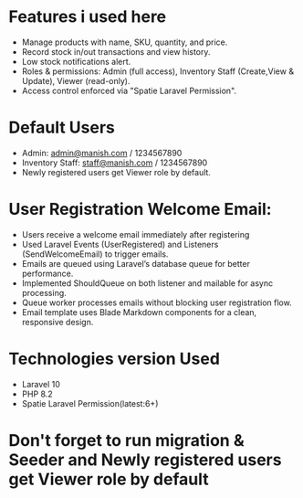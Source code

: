 
# Features i used here
- Manage products with name, SKU, quantity, and price.
- Record stock in/out transactions and view history.
- Low stock notifications alert.
- Roles & permissions: Admin (full access), Inventory Staff (Create,View & Update), Viewer (read-only).
- Access control enforced via "Spatie Laravel Permission".


# Default Users
- Admin: admin@manish.com / 1234567890
- Inventory Staff: staff@manish.com / 1234567890
- Newly registered users get Viewer role by default.

# User Registration Welcome Email:
- Users receive a welcome email immediately after registering
- Used Laravel Events (UserRegistered) and Listeners (SendWelcomeEmail) to trigger emails.
- Emails are queued using Laravel’s database queue for better performance.
- Implemented ShouldQueue on both listener and mailable for async processing.
- Queue worker processes emails without blocking user registration flow.
- Email template uses Blade Markdown components for a clean, responsive design.

# Technologies version Used
- Laravel 10
- PHP 8.2
- Spatie Laravel Permission(latest:6+)

# Don't forget to run migration & Seeder and Newly registered users get Viewer role by default
 

